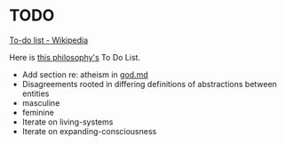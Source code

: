 # TODO

<a href="https://en.wikipedia.org/wiki/Wikipedia:To-do_list" target="_blank">To-do list - Wikipedia</a>

Here is [this philosophy's](./this-philosophy.md) To Do List.

* Add section re: atheism in [god.md](./god.md)
* Disagreements rooted in differing definitions of abstractions between entities
* masculine
* feminine
* Iterate on living-systems
* Iterate on expanding-consciousness
